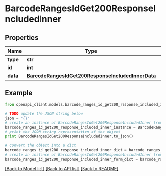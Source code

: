 # BarcodeRangesIdGet200ResponseIncludedInner


## Properties
Name | Type | Description | Notes
------------ | ------------- | ------------- | -------------
**type** | **str** |  | [optional] 
**id** | **int** |  | [optional] 
**data** | [**BarcodeRangesIdGet200ResponseIncludedInnerData**](BarcodeRangesIdGet200ResponseIncludedInnerData.md) |  | [optional] 

## Example

```python
from openapi_client.models.barcode_ranges_id_get200_response_included_inner import BarcodeRangesIdGet200ResponseIncludedInner

# TODO update the JSON string below
json = "{}"
# create an instance of BarcodeRangesIdGet200ResponseIncludedInner from a JSON string
barcode_ranges_id_get200_response_included_inner_instance = BarcodeRangesIdGet200ResponseIncludedInner.from_json(json)
# print the JSON string representation of the object
print BarcodeRangesIdGet200ResponseIncludedInner.to_json()

# convert the object into a dict
barcode_ranges_id_get200_response_included_inner_dict = barcode_ranges_id_get200_response_included_inner_instance.to_dict()
# create an instance of BarcodeRangesIdGet200ResponseIncludedInner from a dict
barcode_ranges_id_get200_response_included_inner_form_dict = barcode_ranges_id_get200_response_included_inner.from_dict(barcode_ranges_id_get200_response_included_inner_dict)
```
[[Back to Model list]](../README.md#documentation-for-models) [[Back to API list]](../README.md#documentation-for-api-endpoints) [[Back to README]](../README.md)


